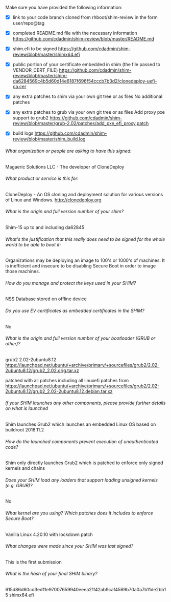 Make sure you have provided the following information:

 - [x] link to your code branch cloned from rhboot/shim-review in the form user/repo@tag
 - [x] completed README.md file with the necessary information
       https://github.com/cdadmin/shim-review/blob/master/README.md
 - [x] shim.efi to be signed
       https://github.com/cdadmin/shim-review/blob/master/shimx64.efi
 - [x] public portion of your certificate embedded in shim (the file passed to VENDOR_CERT_FILE)
       https://github.com/cdadmin/shim-review/blob/master/shim-da6284569c4b5d60d14e6187f696f54cccb7b3d2/clonedeploy-uefi-ca.cer
 - [x] any extra patches to shim via your own git tree or as files
       No additional patches
 - [x] any extra patches to grub via your own git tree or as files
       Add proxy pxe support to grub2
       https://github.com/cdadmin/shim-review/blob/master/grub-2.02/patches/add_pxe_efi_proxy.patch
 - [x] build logs
       https://github.com/cdadmin/shim-review/blob/master/shim_build.log


###### What organization or people are asking to have this signed:
Magaeric Solutions LLC - The developer of CloneDeploy

###### What product or service is this for:
CloneDeploy - An OS cloning and deployment solution for various versions of Linux and Windows. http://clonedeploy.org

###### What is the origin and full version number of your shim?
Shim-15 up to and including da62845

###### What's the justification that this really does need to be signed for the whole world to be able to boot it:
Organizations may be deploying an image to 100's or 1000's of machines. It is inefficient and insecure to be disabling Secure Boot in order to image those machines.

###### How do you manage and protect the keys used in your SHIM?
NSS Database stored on offline device

###### Do you use EV certificates as embedded certificates in the SHIM?
No

###### What is the origin and full version number of your bootloader (GRUB or other)?
grub2 2.02-2ubuntu8.12
https://launchpad.net/ubuntu/+archive/primary/+sourcefiles/grub2/2.02-2ubuntu8.12/grub2_2.02.orig.tar.xz

patched with all patches including all linuxefi patches from
https://launchpad.net/ubuntu/+archive/primary/+sourcefiles/grub2/2.02-2ubuntu8.12/grub2_2.02-2ubuntu8.12.debian.tar.xz

###### If your SHIM launches any other components, please provide further details on what is launched
Shim launches Grub2 which launches an embedded Linux OS based on buildroot 2018.11.2

###### How do the launched components prevent execution of unauthenticated code?
Shim only directly launches Grub2 which is patched to enforce only signed kernels and chains

###### Does your SHIM load any loaders that support loading unsigned kernels (e.g. GRUB)?
No

###### What kernel are you using? Which patches does it includes to enforce Secure Boot?
Vanilla Linux 4.20.10 with lockdown patch

###### What changes were made since your SHIM was last signed?
This is the first submission

###### What is the hash of your final SHIM binary?
615d86d60cd3ed11e97007659940eeea21f42ab9caf4569b70a0a7b11de2bb15  shimx64.efi
